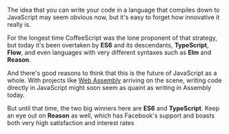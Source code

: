 The idea that you can write your code in a language that compiles down to JavaScript may seem obvious now, but it's easy to forget how innovative it really is. 

For the longest time CoffeeScript was the lone proponent of that strategy, but today it's been overtaken by **ES6** and its descendants, **TypeScript**, **Flow**, and even languages with very different syntaxes such as **Elm** and **Reason**. 

And there's good reasons to think that this is the future of JavaScript as a whole. With projects like [Web Assembly](https://webassembly.org/) arriving on the scene, writing code directly in JavaScript might soon seem as quaint as writing in Assembly today. 

But until that time, the two big winners here are **ES6** and **TypeScript**. Keep an eye out on **Reason** as well, which has Facebook's support and boasts both very high satisfaction and interest rates